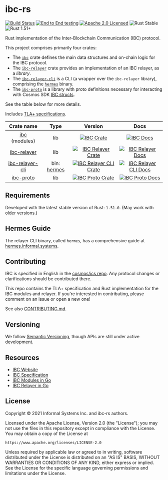 # ibc-rs

[![Build Status][build-image]][build-link]
[![End to End testing][e2e-image]][e2e-link]
[![Apache 2.0 Licensed][license-image]][license-link]
![Rust Stable][rustc-image]
![Rust 1.51+][rustc-version]

Rust implementation of the Inter-Blockchain Communication (IBC) protocol.

This project comprises primarily four crates:

- The [`ibc`][ibc-crate-link] crate defines the main data structures and
  on-chain logic for the IBC protocol.
- The [`ibc-relayer`][relayer-crate-link] crate provides an implementation
  of an IBC relayer, as a _library_.
- The [`ibc-relayer-cli`][relayer-cli-crate-link] is a CLI (a wrapper
  over the `ibc-relayer` library), comprising the
  [`hermes`](https://hermes.informal.systems) binary.
- The [`ibc-proto`][ibc-proto-crate-link] is a library with proto definitions
  necessary for interacting with Cosmos SDK
  [IBC structs](https://github.com/cosmos/cosmos-sdk/tree/master/proto/ibc).

See the table below for more details.

Includes [TLA+ specifications](/docs/spec).

| Crate name    |   Type   |     Version       | Docs   |
|:-------------:|:------:|:-------------:|:-----:|
| [ibc](./modules) (modules) | lib|  [![IBC Crate][ibc-crate-image]][ibc-crate-link] | [![IBC Docs][ibc-docs-image]][ibc-docs-link] |
| [ibc-relayer](./relayer)      | lib |  [![IBC Relayer Crate][relayer-crate-image]][relayer-crate-link]  | [![IBC Relayer Docs][relayer-docs-image]][relayer-docs-link] |
| [ibc-relayer-cli](./relayer-cli)  | bin: [hermes](relayer-cli/) |  [![IBC Relayer CLI Crate][relayer-cli-crate-image]][relayer-cli-crate-link]      |  [![IBC Relayer CLI Docs][relayer-cli-docs-image]][relayer-cli-docs-link] |
| [ibc-proto](./proto)  | lib |  [![IBC Proto Crate][ibc-proto-crate-image]][ibc-proto-crate-link]      |  [![IBC Proto Docs][ibc-proto-docs-image]][ibc-proto-docs-link] |


## Requirements

Developed with the latest stable version of Rust: `1.51.0`.
(May work with older versions.)

## Hermes Guide

The relayer CLI binary, called `hermes`, has a comprehensive guide at
[hermes.informal.systems](http://hermes.informal.systems).

## Contributing

IBC is specified in English in the [cosmos/ics repo](https://github.com/cosmos/ics). Any
protocol changes or clarifications should be contributed there.

This repo contains the TLA+ specification and Rust implementation for the IBC
modules and relayer. If you're interested in contributing, please comment on an issue or open a new
one!

See also [CONTRIBUTING.md](./CONTRIBUTING.md).

## Versioning

We follow [Semantic Versioning](https://semver.org/), though APIs are still
under active development.

## Resources

- [IBC Website](https://cosmos.network/ibc)
- [IBC Specification](https://github.com/cosmos/ics) <!-- this will change to /ibc -->
- [IBC Modules in Go](https://github.com/cosmos/cosmos-sdk/tree/master/x/ibc) <!-- this will change to a TBD repo, see https://github.com/cosmos/cosmos-sdk/issues/8501 -->
- [IBC Relayer in Go](https://github.com/cosmos/relayer)

## License

Copyright © 2021 Informal Systems Inc. and ibc-rs authors.

Licensed under the Apache License, Version 2.0 (the "License"); you may not use the files in this repository except in compliance with the License. You may obtain a copy of the License at

    https://www.apache.org/licenses/LICENSE-2.0

Unless required by applicable law or agreed to in writing, software distributed under the License is distributed on an "AS IS" BASIS, WITHOUT WARRANTIES OR CONDITIONS OF ANY KIND, either express or implied. See the License for the specific language governing permissions and limitations under the License.

[ibc-crate-image]: https://img.shields.io/crates/v/ibc.svg
[ibc-crate-link]: https://crates.io/crates/ibc
[ibc-docs-image]: https://docs.rs/ibc/badge.svg
[ibc-docs-link]: https://docs.rs/ibc/
[relayer-crate-image]: https://img.shields.io/crates/v/ibc-relayer.svg
[relayer-crate-link]: https://crates.io/crates/ibc-relayer
[relayer-docs-image]: https://docs.rs/ibc-relayer/badge.svg
[relayer-docs-link]: https://docs.rs/ibc-relayer/
[relayer-cli-crate-image]: https://img.shields.io/crates/v/ibc-relayer-cli.svg
[relayer-cli-crate-link]: https://crates.io/crates/ibc-relayer-cli
[relayer-cli-docs-image]: https://docs.rs/ibc-relayer-cli/badge.svg
[relayer-cli-docs-link]: https://docs.rs/ibc-relayer-cli/
[ibc-proto-crate-image]: https://img.shields.io/crates/v/ibc-proto.svg
[ibc-proto-crate-link]: https://crates.io/crates/ibc-proto
[ibc-proto-docs-image]: https://docs.rs/ibc-proto/badge.svg
[ibc-proto-docs-link]: https://docs.rs/ibc-proto/

[build-image]: https://github.com/informalsystems/ibc-rs/workflows/Rust/badge.svg
[build-link]: https://github.com/informalsystems/ibc-rs/actions?query=workflow%3ARust
[e2e-image]: https://github.com/informalsystems/ibc-rs/workflows/End%20to%20End%20testing/badge.svg
[e2e-link]: https://github.com/informalsystems/ibc-rs/actions?query=workflow%3A%22End+to+End+testing%22
[license-image]: https://img.shields.io/badge/license-Apache_2.0-blue.svg
[license-link]: https://github.com/informalsystems/ibc-rs/blob/master/LICENSE
[rustc-image]: https://img.shields.io/badge/rustc-stable-blue.svg
[rustc-version]: https://img.shields.io/badge/rustc-1.51+-blue.svg

